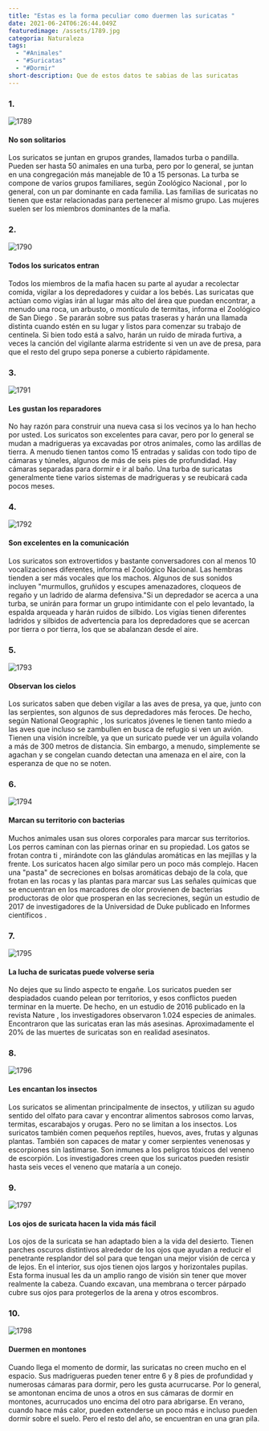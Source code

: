 ```yaml
---
title: "Estas es la forma peculiar como duermen las suricatas "
date: 2021-06-24T06:26:44.049Z
featuredimage: /assets/1789.jpg
categoria: Naturaleza
tags:
  - "#Animales"
  - "#Suricatas"
  - "#Dormir"
short-description: Que de estos datos te sabias de las suricatas
---
```

### 1.

![1789](/assets/1789.jpg "1789")

#### No son solitarios


Los suricatos se juntan en grupos grandes, llamados turba o pandilla. Pueden ser hasta 50 animales en una turba, pero por lo general, se juntan en una congregación más manejable de 10 a 15 personas. La turba se compone de varios grupos familiares, según Zoológico Nacional , por lo general, con un par dominante en cada familia. Las familias de suricatas no tienen que estar relacionadas para pertenecer al mismo grupo. Las mujeres suelen ser los miembros dominantes de la mafia.

### 2.

![1790](/assets/1790.jpg "1790")

#### Todos los suricatos entran


Todos los miembros de la mafia hacen su parte al ayudar a recolectar comida, vigilar a los depredadores y cuidar a los bebés. Las suricatas que actúan como vigías irán al lugar más alto del área que puedan encontrar, a menudo una roca, un arbusto, o montículo de termitas, informa el Zoológico de San Diego . Se pararán sobre sus patas traseras y harán una llamada distinta cuando estén en su lugar y listos para comenzar su trabajo de centinela. Si bien todo está a salvo, harán un ruido de mirada furtiva, a veces la canción del vigilante alarma estridente si ven un ave de presa, para que el resto del grupo sepa ponerse a cubierto rápidamente.

### 3.

![1791](/assets/1791.jpg "1791")

#### Les gustan los reparadores


No hay razón para construir una nueva casa si los vecinos ya lo han hecho por usted. Los suricatos son excelentes para cavar, pero por lo general se mudan a madrigueras ya excavadas por otros animales, como las ardillas de tierra. A menudo tienen tantos como 15 entradas y salidas con todo tipo de cámaras y túneles, algunos de más de seis pies de profundidad. Hay cámaras separadas para dormir e ir al baño. Una turba de suricatas generalmente tiene varios sistemas de madrigueras y se reubicará cada pocos meses.

### 4.

![1792](/assets/1792.jpg "1792")

#### Son excelentes en la comunicación

Los suricatos son extrovertidos y bastante conversadores con al menos 10 vocalizaciones diferentes, informa el Zoológico Nacional. Las hembras tienden a ser más vocales que los machos. Algunos de sus sonidos incluyen "murmullos, gruñidos y escupes amenazadores, cloqueos de regaño y un ladrido de alarma defensiva."Si un depredador se acerca a una turba, se unirán para formar un grupo intimidante con el pelo levantado, la espalda arqueada y harán ruidos de silbido. Los vigías tienen diferentes ladridos y silbidos de advertencia para los depredadores que se acercan por tierra o por tierra, los que se abalanzan desde el aire.

### 5.

![1793](/assets/1793.jpg "1793")

#### Observan los cielos


Los suricatos saben que deben vigilar a las aves de presa, ya que, junto con las serpientes, son algunos de sus depredadores más feroces. De hecho, según National Geographic , los suricatos jóvenes le tienen tanto miedo a las aves que incluso se zambullen en busca de refugio si ven un avión. Tienen una visión increíble, ya que un suricato puede ver un águila volando a más de 300 metros de distancia. Sin embargo, a menudo, simplemente se agachan y se congelan cuando detectan una amenaza en el aire, con la esperanza de que no se noten.

### 6.

![1794](/assets/1794.jpg "1794")

#### Marcan su territorio con bacterias


Muchos animales usan sus olores corporales para marcar sus territorios. Los perros caminan con las piernas orinar en su propiedad. Los gatos se frotan contra ti , mirándote con las glándulas aromáticas en las mejillas y la frente. Los suricatos hacen algo similar pero un poco más complejo. Hacen una "pasta" de secreciones en bolsas aromáticas debajo de la cola, que frotan en las rocas y las plantas para marcar sus Las señales químicas que se encuentran en los marcadores de olor provienen de bacterias productoras de olor que prosperan en las secreciones, según un estudio de 2017 de investigadores de la Universidad de Duke publicado en Informes científicos .

### 7.

![1795](/assets/1795.jpg "1795")

#### La lucha de suricatas puede volverse seria


No dejes que su lindo aspecto te engañe. Los suricatos pueden ser despiadados cuando pelean por territorios, y esos conflictos pueden terminar en la muerte. De hecho, en un estudio de 2016 publicado en la revista Nature , los investigadores observaron 1.024 especies de animales. Encontraron que las suricatas eran las más asesinas. Aproximadamente el 20% de las muertes de suricatas son en realidad asesinatos.

### 8.



![1796](/assets/1796.jpg "1796")

#### Les encantan los insectos


Los suricatos se alimentan principalmente de insectos, y utilizan su agudo sentido del olfato para cavar y encontrar alimentos sabrosos como larvas, termitas, escarabajos y orugas. Pero no se limitan a los insectos. Los suricatos también comen pequeños reptiles, huevos, aves, frutas y algunas plantas. También son capaces de matar y comer serpientes venenosas y escorpiones sin lastimarse. Son inmunes a los peligros tóxicos del veneno de escorpión. Los investigadores creen que los suricatos pueden resistir hasta seis veces el veneno que mataría a un conejo.

### 9.

![1797](/assets/1797.jpg "1797")

#### Los ojos de suricata hacen la vida más fácil


Los ojos de la suricata se han adaptado bien a la vida del desierto. Tienen parches oscuros distintivos alrededor de los ojos que ayudan a reducir el penetrante resplandor del sol para que tengan una mejor visión de cerca y de lejos. En el interior, sus ojos tienen ojos largos y horizontales pupilas. Esta forma inusual les da un amplio rango de visión sin tener que mover realmente la cabeza. Cuando excavan, una membrana o tercer párpado cubre sus ojos para protegerlos de la arena y otros escombros.

### 10.

![1798](/assets/1798.jpg "1798")

#### Duermen en montones


Cuando llega el momento de dormir, las suricatas no creen mucho en el espacio. Sus madrigueras pueden tener entre 6 y 8 pies de profundidad y numerosas cámaras para dormir, pero les gusta acurrucarse. Por lo general, se amontonan encima de unos a otros en sus cámaras de dormir en montones, acurrucados uno encima del otro para abrigarse. En verano, cuando hace más calor, pueden extenderse un poco más e incluso pueden dormir sobre el suelo. Pero el resto del año, se encuentran en una gran pila.